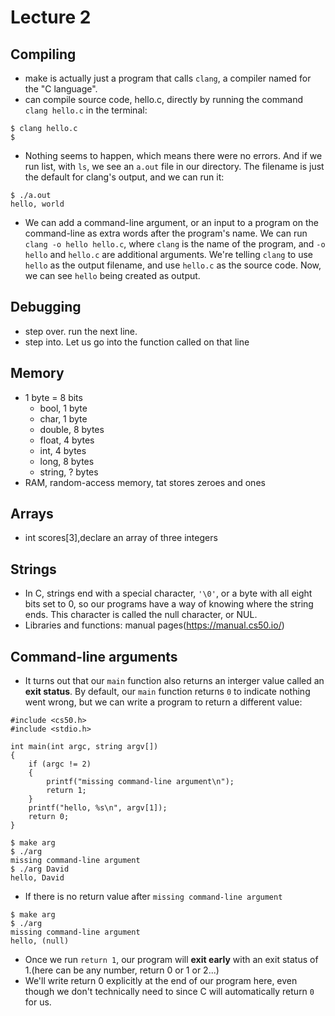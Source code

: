 # Lecture 2
## Compiling
- make is actually just a program that calls `clang`, a compiler named for the "C language".
- can compile source code, hello.c, directly by running the command `clang hello.c` in the terminal:
```
$ clang hello.c
$
```
- Nothing seems to happen, which means there were no errors. And if we run list, with `ls`, we see an `a.out` file in our directory. The filename is just the default for clang's output, and we can run it:
```
$ ./a.out
hello, world
```
- We can add a command-line argument, or an input to a program on the command-line as extra words after the program's name. We can run `clang -o hello hello.c`, where `clang` is the name of the program, and `-o hello` and `hello.c` are additional arguments. We're telling `clang` to use `hello` as the output filename, and use `hello.c` as the source code. Now, we can see `hello` being created as output.

## Debugging
- step over. run the next line.
- step into. Let us go into the function called on that line

## Memory

- 1 byte = 8 bits
  - bool, 1 byte
  - char, 1 byte
  - double, 8 bytes
  - float, 4 bytes
  - int, 4 bytes
  - long, 8 bytes
  - string, ? bytes
- RAM, random-access memory, tat stores zeroes and ones

## Arrays
- int scores[3],declare an array of three integers

## Strings

- In C, strings end with a special character, `'\0'`, or a byte with all eight bits set to 0, so our programs have a way of knowing where the string ends. This character is called the null character, or NUL.
- Libraries and functions: manual pages(https://manual.cs50.io/)

## Command-line arguments

- It turns out that our `main` function also returns an interger value called an **exit status**. By default, our `main` function returns `0` to indicate nothing went wrong, but we can write a program to return a different value:


```
#include <cs50.h>
#include <stdio.h>

int main(int argc, string argv[])
{
    if (argc != 2)
    {
        printf("missing command-line argument\n");
        return 1;
    }
    printf("hello, %s\n", argv[1]);
    return 0;
}
```


```
$ make arg
$ ./arg
missing command-line argument
$ ./arg David
hello, David
```

- If there is no return value after `missing command-line argument`



```
$ make arg
$ ./arg
missing command-line argument
hello, (null)
```


  - Once we run `return 1`, our program will **exit early** with an exit status of 1.(here can be any number, return 0 or 1 or 2...)
  - We'll write return 0 explicitly at the end of our program here, even though we don't technically need to since C will automatically return `0` for us.

